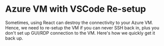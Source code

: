 # Azure VM with VSCode Re-setup

Sometimes, using React can destroy the connectivity to your Azure VM. Hence, we need to re-setup the VM if you can never SSH back in, plus you don't set up GUI/RDP connection to the VM. Here's how we quickly get it back up. 

